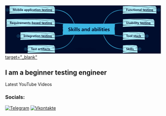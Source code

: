 [![Header](https://github.com/KateSilver2005/KateSilver2005/blob/main/assets/Skills-and-abilities-Map-short_dark.png) target="_blank"](https://disk.yandex.ru/i/CNiqy5byUMSG2w )

## I am a beginner testing engineer 

Latest YouTube Videos

### Socials:
[![Telegram](https://img.shields.io/badge/-Telegram-090909?style=for-the-badge&logo=telegram&logoColor=27A0D9)](https://t.me/kate_silver2005)
[![Vkontakte](https://img.shields.io/badge/-Vkontakte-090909?style=for-the-badge&logo=Vk&logoColor=4F7DB3)](https://vk.com/katesilver)
